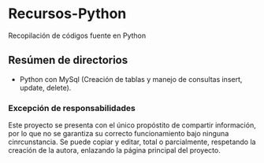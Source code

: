 # Recursos-Python

Recopilación de códigos fuente en Python

## Resúmen de directorios
+ Python con MySql (Creación de tablas y manejo de consultas insert, update, delete).


### Excepción de responsabilidades

Este proyecto se presenta con el único propóstito de compartir información, por lo que no se garantiza su correcto funcionamiento bajo ninguna cinrcunstancia. Se puede copiar y editar, total o parcialmente, respetando la creación de la autora, enlazando la página principal del proyecto. 
